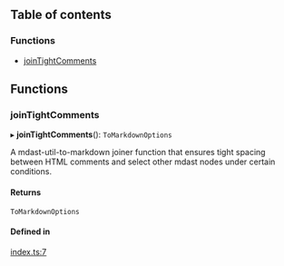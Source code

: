 ## Table of contents

### Functions

- [joinTightComments](README.md#jointightcomments)

## Functions

### joinTightComments

▸ **joinTightComments**(): `ToMarkdownOptions`

A mdast-util-to-markdown joiner function that ensures tight spacing between
HTML comments and select other mdast nodes under certain conditions.

#### Returns

`ToMarkdownOptions`

#### Defined in

[index.ts:7](https://github.com/Xunnamius/unified-utils/blob/eaed0a0/packages/mdast-util-tight-comments/src/index.ts#L7)
